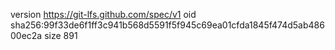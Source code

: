 version https://git-lfs.github.com/spec/v1
oid sha256:99f33de6f1ff3c941b568d5591f5f945c69ea01cfda1845f474d5ab48600ec2a
size 891
